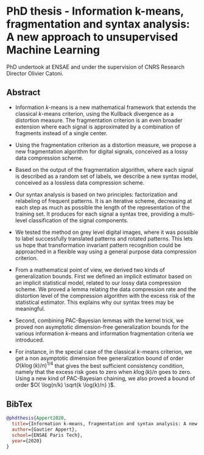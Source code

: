 # PhD thesis - Information k-means, fragmentation and syntax analysis: A new approach to unsupervised Machine Learning

PhD undertook at ENSAE and under the supervision of CNRS Research Director Olivier Catoni.

## Abstract

* Information $k$-means is a new mathematical framework that 
extends the classical $k$-means criterion, using the 
Kullback divergence as a distortion measure.
The fragmentation criterion is an even broader extension
where each signal is approximated by a combination
of fragments instead of a single center.

* Using the fragmentation criterion as a distortion
measure, we propose a new fragmentation algorithm
for digital signals, conceived as a lossy 
data compression scheme.

* Based on the output of the fragmentation algorithm,
where each signal is described as a random set of 
labels, we describe a new syntax model, conceived as
a lossless data compression scheme.

* Our syntax analysis is based on two principles:
factorization and relabeling of frequent patterns.
It is an iterative scheme, decreasing at each step
as much as possible the length of the representation
of the training set. It produces for each signal 
a syntax tree, providing a multi-level
classification of the signal components.

* We tested the method on grey level digital images,
where it was possible to label successfully 
translated patterns and rotated patterns.
This lets us hope 
that transformation invariant pattern recognition
could be approached in a flexible way using
a general purpose data compression criterion.

* From a mathematical point of view, we derived two 
kinds of generalization bounds. First 
we defined an implicit estimator
based on an implicit statistical model,
related to 
our lossy data 
compression scheme. 
We proved 
a lemma relating the data compression rate
and the distortion level of the compression 
algorithm with the excess risk of 
the statistical estimator. This 
explains why our syntax trees
may be meaningful.

* Second, combining PAC-Bayesian lemmas with the kernel trick,
we proved non asymptotic dimension-free generalization bounds for 
the various information $k$-means and information fragmentation 
criteria we introduced.

* For instance, in the special case of the classical $k$-means 
criterion, 
we get a non asymptotic dimension free generalization bound of order
$O( k \log(k) / n )^{1/4}$
that gives the best sufficient consistency 
condition, namely that the excess risk goes to 
zero when $k \log(k) / n$ goes to zero. Using a new kind of PAC-Bayesian
chaining, we also proved a bound of order 
$O( \log(n/k) \sqrt{k \log(k)/n} )$.


## BibTex

```BibTeX
@phdthesis{Appert2020,
  title={Information k-means, fragmentation and syntax analysis: A new approach to unsupervised Machine Learning},
  author={Gautier Appert},
  school={ENSAE Paris Tech},
  year={2020}
}
```




